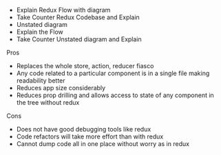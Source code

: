 - Explain Redux Flow with diagram
- Take Counter Redux Codebase and Explain
- Unstated diagram
- Explain the Flow
- Take Counter Unstated diagram and Explain


Pros

- Replaces the whole store, action, reducer fiasco
- Any code related to a particular component is in a single file making readability better
- Reduces app size considerably
- Reduces prop drilling and allows access to state of any component in the tree without redux

Cons

- Does not have good debugging tools like redux
- Code refactors will take more effort than with redux
- Cannot dump code all in one place without worry as in redux
